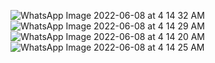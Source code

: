 ![WhatsApp Image 2022-06-08 at 4 14 32 AM](https://user-images.githubusercontent.com/102612221/172496827-617e8f34-89f3-4dc3-8129-4e33c6fe531c.jpeg)
![WhatsApp Image 2022-06-08 at 4 14 29 AM](https://user-images.githubusercontent.com/102612221/172496846-c1ae796c-9f51-4600-979b-4493b06fd04f.jpeg)
![WhatsApp Image 2022-06-08 at 4 14 20 AM](https://user-images.githubusercontent.com/102612221/172496859-515f5108-a3ed-4846-9cf5-13de925f9db7.jpeg)
![WhatsApp Image 2022-06-08 at 4 14 25 AM](https://user-images.githubusercontent.com/102612221/172496863-a39a2b24-cced-4e96-99ab-98462564fec1.jpeg)
